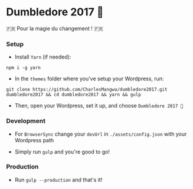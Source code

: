 # Dumbledore 2017 🔮

🇫🇷 Pour la magie du changement ! 🇫🇷

### Setup

- Install `Yarn` (if needed):

```
npm i -g yarn
```

- In the `themes` folder where you've setup your Wordpress, run:

```
git clone https://github.com/CharlesMangwa/dumbledore2017.git dumbledore2017 && cd dumbledore2017 && yarn && gulp
```

- Then, open your Wordpress, set it up, and choose `Dumbledore 2017 🔮`

### Development

- For `BrowserSync` change your `devUrl` in `./assets/config.json` with your Wordpress path

- Simply run `gulp` and you're good to go!

### Production

- Run `gulp --production` and that's it!
